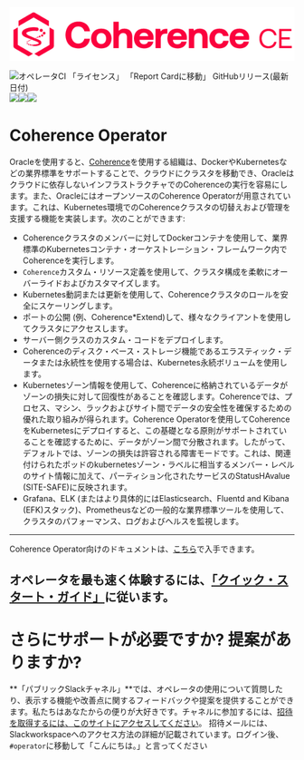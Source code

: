 ![logo](docs/images/logo-with-name.png)

![オペレータCI [「ライセンス」](https://oss.oracle.com/licenses/upl/) [「Report Cardに移動」](https://goreportcard.com/report/github.com/oracle/coherence-operator) GitHubリリース(最新日付)](https://github.com/oracle/coherence-operator/workflows/Operator%20CI/badge.svg?branch=master)![](http://img.shields.io/badge/license-UPL%201.0-blue.svg)![](https://goreportcard.com/badge/github.com/oracle/coherence-operator)![](https://img.shields.io/github/v/release/oracle/coherence-operator)

# Coherence Operator

Oracleを使用すると、[Coherence](https://oracle.github.io/coherence)を使用する組織は、DockerやKubernetesなどの業界標準をサポートすることで、クラウドにクラスタを移動でき、Oracleはクラウドに依存しないインフラストラクチャでのCoherenceの実行を容易にします。また、OracleにはオープンソースのCoherence Operatorが用意されています。これは、Kubernetes環境でのCoherenceクラスタの切替えおよび管理を支援する機能を実装します。次のことができます:

* Coherenceクラスタのメンバーに対してDockerコンテナを使用して、業界標準のKubernetesコンテナ・オーケストレーション・フレームワーク内でCoherenceを実行します。
* `Coherence`カスタム・リソース定義を使用して、クラスタ構成を柔軟にオーバーライドおよびカスタマイズします。
* Kubernetes動詞または更新を使用して、Coherenceクラスタのロールを安全にスケーリングします。
* ポートの公開 (例、Coherence*Extend)して、様々なクライアントを使用してクラスタにアクセスします。
* サーバー側クラスのカスタム・コードをデプロイします。
* Coherenceのディスク・ベース・ストレージ機能であるエラスティック・データまたは永続性を使用する場合は、Kubernetes永続ボリュームを使用します。
* Kubernetesゾーン情報を使用して、Coherenceに格納されているデータがゾーンの損失に対して回復性があることを確認します。Coherenceでは、プロセス、マシン、ラックおよびサイト間でデータの安全性を確保するための優れた取り組みが得られます。Coherence Operatorを使用してCoherenceをKubernetesにデプロイすると、この基礎となる原則がサポートされていることを確認するために、データがゾーン間で分散されます。したがって、デフォルトでは、ゾーンの損失は許容される障害モードです。これは、関連付けられたポッドのkubernetesゾーン・ラベルに相当するメンバー・レベルのサイト情報に加えて、パーティション化されたサービスのStatusHAvalue (SITE-SAFE)に反映されます。
* Grafana、ELK (またはより具体的にはElasticsearch、Fluentd and Kibana (EFK)スタック)、Prometheusなどの一般的な業界標準ツールを使用して、クラスタのパフォーマンス、ログおよびヘルスを監視します。

-------
Coherence Operator向けのドキュメントは、[こちら](https://oracle.github.io/coherence-operator/docs/)で入手できます。

オペレータを最も速く体験するには、[「クイック・スタート・ガイド」](https://oracle-japan-oss-docs.github.io/coherence-operator/#/about/03_quickstart)に従います。
-------

# さらにサポートが必要ですか? 提案がありますか?

**「パブリックSlackチャネル」**では、オペレータの使用について質問したり、表示する機能や改善点に関するフィードバックや提案を提供することができます。私たちはあなたからの便りが大好きです。チャネルに参加するには、[招待を取得するには、このサイトにアクセスしてください](https://join.slack.com/t/oraclecoherence/shared_invite/enQtNzcxNTQwMTAzNjE4LTJkZWI5ZDkzNGEzOTllZDgwZDU3NGM2YjY5YWYwMzM3ODdkNTU2NmNmNDFhOWIxMDZlNjg2MzE3NmMxZWMxMWE)。  招待メールには、Slackworkspaceへのアクセス方法の詳細が記載されています。ログイン後、`#operator`に移動して「こんにちは。」と言ってください

